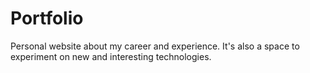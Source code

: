 Portfolio
=========

Personal website about my career and experience. It's also a space to experiment on new and interesting technologies. 
